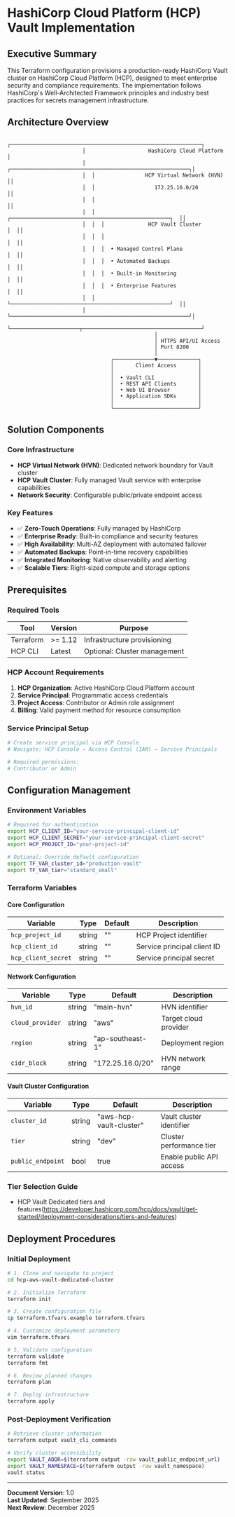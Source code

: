 # HashiCorp Cloud Platform (HCP) Vault Implementation

## Executive Summary

This Terraform configuration provisions a production-ready HashiCorp Vault cluster on HashiCorp Cloud Platform (HCP), designed to meet enterprise security and compliance requirements. The implementation follows HashiCorp's Well-Architected Framework principles and industry best practices for secrets management infrastructure.

## Architecture Overview

```
                        ┌─────────────────────────────────────────────────────────────┐
                        │                    HashiCorp Cloud Platform                 │
                        │  ┌─────────────────────────────────────────────────────────┐│
                        │  │                HCP Virtual Network (HVN)                ││
                        │  │                   172.25.16.0/20                        ││
                        │  │                                                         ││
                        │  │  ┌───────────────────────────────────────────────────┐  ││
                        │  │  │              HCP Vault Cluster                    │  ││
                        │  │  │                                                   │  ││
                        │  │  │  • Managed Control Plane                          │  ││
                        │  │  │  • Automated Backups                              │  ││
                        │  │  │  • Built-in Monitoring                            │  ││
                        │  │  │  • Enterprise Features                            │  ││
                        │  │  └───────────────────────────────────────────────────┘  ││
                        │  └─────────────────────────────────────────────────────────┘│
                        └──────────────────────┬──────────────────────────────────────┘
                                               │
                                               │ HTTPS API/UI Access
                                               │ Port 8200
                                               │
                                 ┌─────────────▼─────────────┐
                                 │       Client Access       │
                                 │                           │
                                 │  • Vault CLI              │
                                 │  • REST API Clients       │
                                 │  • Web UI Browser         │
                                 │  • Application SDKs       │
                                 │                           │
                                 └───────────────────────────┘
```

## Solution Components

### Core Infrastructure
- **HCP Virtual Network (HVN)**: Dedicated network boundary for Vault cluster
- **HCP Vault Cluster**: Fully managed Vault service with enterprise capabilities
- **Network Security**: Configurable public/private endpoint access

### Key Features
- ✅ **Zero-Touch Operations**: Fully managed by HashiCorp
- ✅ **Enterprise Ready**: Built-in compliance and security features  
- ✅ **High Availability**: Multi-AZ deployment with automated failover
- ✅ **Automated Backups**: Point-in-time recovery capabilities
- ✅ **Integrated Monitoring**: Native observability and alerting
- ✅ **Scalable Tiers**: Right-sized compute and storage options

## Prerequisites

### Required Tools
| Tool | Version | Purpose |
|------|---------|---------|
| Terraform | >= 1.12 | Infrastructure provisioning |
| HCP CLI | Latest | Optional: Cluster management |

### HCP Account Requirements
1. **HCP Organization**: Active HashiCorp Cloud Platform account
2. **Service Principal**: Programmatic access credentials
3. **Project Access**: Contributor or Admin role assignment
4. **Billing**: Valid payment method for resource consumption

### Service Principal Setup
```bash
# Create service principal via HCP Console
# Navigate: HCP Console → Access Control (IAM) → Service Principals

# Required permissions:
# Contributor or Admin
```

## Configuration Management

### Environment Variables
```bash
# Required for authentication
export HCP_CLIENT_ID="your-service-principal-client-id"
export HCP_CLIENT_SECRET="your-service-principal-client-secret"
export HCP_PROJECT_ID="your-project-id"

# Optional: Override default configuration
export TF_VAR_cluster_id="production-vault"
export TF_VAR_tier="standard_small"
```

### Terraform Variables

#### Core Configuration
| Variable | Type | Default | Description |
|----------|------|---------|-------------|
| `hcp_project_id` | string | "" | HCP Project identifier |
| `hcp_client_id` | string | "" | Service principal client ID |
| `hcp_client_secret` | string | "" | Service principal secret |

#### Network Configuration
| Variable | Type | Default | Description |
|----------|------|---------|-------------|
| `hvn_id` | string | "main-hvn" | HVN identifier |
| `cloud_provider` | string | "aws" | Target cloud provider |
| `region` | string | "ap-southeast-1" | Deployment region |
| `cidr_block` | string | "172.25.16.0/20" | HVN network range |

#### Vault Cluster Configuration
| Variable | Type | Default | Description |
|----------|------|---------|-------------|
| `cluster_id` | string | "aws-hcp-vault-cluster" | Vault cluster identifier |
| `tier` | string | "dev" | Cluster performance tier |
| `public_endpoint` | bool | true | Enable public API access |

### Tier Selection Guide

* HCP Vault Dedicated tiers and features(https://developer.hashicorp.com/hcp/docs/vault/get-started/deployment-considerations/tiers-and-features)


## Deployment Procedures

### Initial Deployment
```bash
# 1. Clone and navigate to project
cd hcp-aws-vault-dedicated-cluster

# 2. Initialize Terraform
terraform init

# 3. Create configuration file
cp terraform.tfvars.example terraform.tfvars

# 4. Customize deployment parameters
vim terraform.tfvars

# 5. Validate configuration
terraform validate
terraform fmt

# 6. Review planned changes
terraform plan

# 7. Deploy infrastructure
terraform apply
```

### Post-Deployment Verification
```bash
# Retrieve cluster information
terraform output vault_cli_commands

# Verify cluster accessibility
export VAULT_ADDR=$(terraform output -raw vault_public_endpoint_url)
export VAULT_NAMESPACE=$(terraform output -raw vault_namespace)
vault status
```
---
**Document Version**: 1.0  
**Last Updated**: September 2025  
**Next Review**: December 2025

